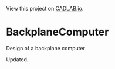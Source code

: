 View this project on [CADLAB.io](https://cadlab.dev.devengineering.com/project/1568). 

BackplaneComputer
=================

Design of a backplane computer

Updated.
